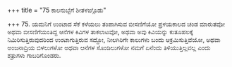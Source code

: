 +++
title = "75 ಕಾಲನುಬ್ಬೆಗೆ ಶೀತಳಙ್ಗೊಡು"

+++
75. ಯಮನಿಗೆ ಉಂಟಾದ ಸೆಕೆ ಕಳೆಯಲು ತಂಪಾಗಿಸುವ ಬೀಸಣಿಗೆಯೋ ಪ್ರಳಯಕಾಲದ ಚಂಡ ಮಾರುತವೋ ಅಥವಾ ಬೀಸಣಿಗೆಯಂತಿದ್ದ ಆನೆಗಳ ಕಿವಿಗಳ ತಾಕಲಾಟವೋ,  ಅಥವಾ ಅವು ಕಿವಿಯನ್ನು ಕುತೂಹಲಕ್ಕೆ ನಿಮಿರಿಸುತ್ತಿರುವುದರಿಂದ ಉಂಟಾಗುತ್ತಿರುವ ಸದ್ದೋ, ನೀಲಗಿರಿಗೇ ಕಾಲುಗಳು ಬಂದು ಆಕ್ರಮಿಸುತ್ತಿವೆಯೋ, ಅಥವಾ ಅಂಜನಾದ್ರಿಯ ಬಿಳಲುಗಳೋ ಅಥವಾ ಆನೆಗಳ ಸೊಂಡಿಲುಗಳೋ ನಮಗೆ ಏನೆಂದು ತಿಳಿಯುತ್ತಿಲ್ಲವಲ್ಲ ಎಂದು ಶತ್ರುಗಳು ಗಾಬರಿಗೊಂಡರು.